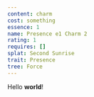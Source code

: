 ```yaml
---
content: charm
cost: something
essence: 1
name: Presence e1 Charm 2
rating: 1
requires: []
splat: Second Sunrise
trait: Presence
tree: Force
---
```


Hello **world**!
